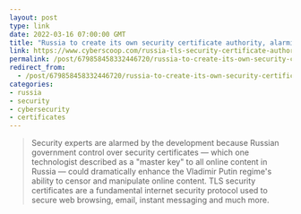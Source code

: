 ```yaml
---
layout: post
type: link
date: 2022-03-16 07:00:00 GMT
title: "Russia to create its own security certificate authority, alarming experts"
link: https://www.cyberscoop.com/russia-tls-security-certificate-authority/
permalink: /post/679858458332446720/russia-to-create-its-own-security-certificate
redirect_from: 
  - /post/679858458332446720/russia-to-create-its-own-security-certificate
categories:
- russia
- security
- cybersecurity
- certificates
---
```

<blockquote>Security experts are alarmed by the development because Russian government control over security certificates — which one technologist described as a "master key" to all online content in Russia — could dramatically enhance the Vladimir Putin regime's ability to censor and manipulate online content. TLS security certificates are a fundamental internet security protocol used to secure web browsing, email, instant messaging and much more.</blockquote>